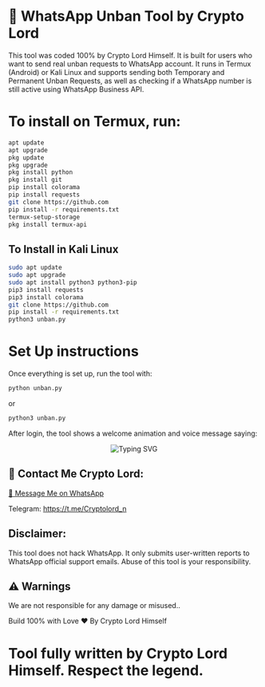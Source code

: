 # 📲 WhatsApp Unban Tool by Crypto Lord

This tool was coded 100% by Crypto Lord Himself. It is built for users who want to send real unban requests to WhatsApp account. It runs in Termux (Android) or Kali Linux and supports sending both Temporary and Permanent Unban Requests, as well as checking if a WhatsApp number is still active using WhatsApp Business API.

# To install on Termux, run:

```bash
apt update
apt upgrade
pkg update
pkg upgrade
pkg install python 
pkg install git
pip install colorama 
pip install requests
git clone https://github.com
pip install -r requirements.txt
termux-setup-storage
pkg install termux-api

```
## To Install in Kali Linux 

```bash
sudo apt update
sudo apt upgrade
sudo apt install python3 python3-pip
pip3 install requests
pip3 install colorama
git clone https://github.com
pip install -r requirements.txt
python3 unban.py

```
# Set Up instructions 
Once everything is set up, run the tool with:

```bash
python unban.py
```
or

```bash
python3 unban.py
```
After login, the tool shows a welcome animation and voice message saying:

<p align="center">
  <img src="https://readme-typing-svg.demolab.com?font=Fira+Code&size=22&duration=4500&pause=1000&color=2FF713&center=true&vCenter=true&width=700&lines=This+Unban+method+was+Coded+By+Crypto+Lord+Himself;It+is+100%25+working+no+Fake+report+it+works+fast+as+possible" alt="Typing SVG" />
</p>


## 📲 Contact Me Crypto Lord:

[💬 Message Me on WhatsApp](https://wa.me/2348033848356?text=HI%20CRYPO%20LORD%0APlease%20I%20will%20love%20to%20learn%20more%20about%20Coding.%20How%20can%20I%20start%3F)

Telegram: https://t.me/Cryptolord_n

## Disclaimer: 

This tool does not hack WhatsApp. It only submits user-written reports to WhatsApp official support emails. Abuse of this tool is your responsibility.

## ⚠️ Warnings

We are not responsible for any damage or misused.. 

Build 100% with Love ❤ By Crypto Lord Himself

# Tool fully written by Crypto Lord Himself. Respect the legend.
